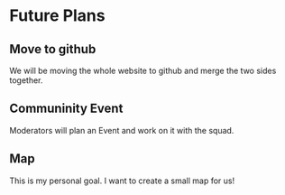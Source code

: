 # Future Plans

## Move to github
We will be moving the whole website to github and merge the two sides together.

## Communinity Event
Moderators will plan an Event and work on it with the squad.

## Map
This is my personal goal. I want to create a small map for us!
